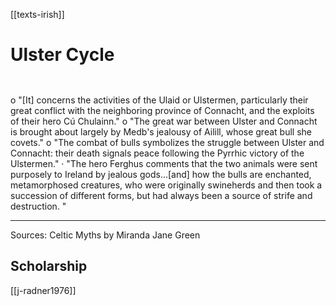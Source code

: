 [[texts-irish]]

# Ulster Cycle
	 
o "[It] concerns the activities of the Ulaid or Ulstermen, particularly their great conflict with the neighboring province of Connacht, and the exploits of their hero Cú Chulainn."
o "The great war between Ulster and Connacht is brought about largely by Medb's jealousy of Ailill, whose great bull she covets."
o "The combat of bulls symbolizes the struggle between Ulster and Connacht: their death signals peace following the Pyrrhic victory of the Ulstermen."
	· "The hero Ferghus comments that the two animals were sent purposely to Ireland by jealous gods...[and] how the bulls are enchanted, metamorphosed creatures, who were originally swineherds and then took a succession of different forms, but had always been a source of strife and destruction. "

----------------------------------------------------------------------------------------------------------------------------------------------------------------
Sources:
	Celtic Myths by Miranda Jane Green


## Scholarship
[[j-radner1976]]